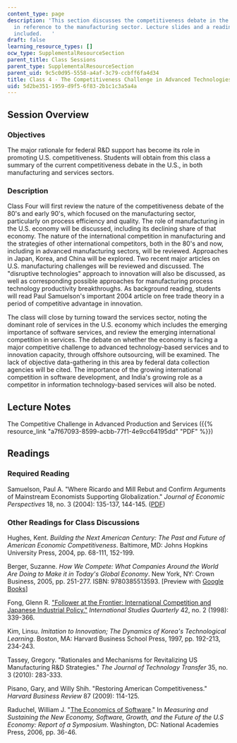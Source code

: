```yaml
---
content_type: page
description: 'This section discusses the competitiveness debate in the US, especially
  in reference to the manufacturing sector. Lecture slides and a reading list are
  included.   '
draft: false
learning_resource_types: []
ocw_type: SupplementalResourceSection
parent_title: Class Sessions
parent_type: SupplementalResourceSection
parent_uid: 9c5c0d95-5558-a4af-3c79-ccbff6fa4d34
title: Class 4 - The Competitiveness Challenge in Advanced Technologies and Services
uid: 5d2be351-1959-d9f5-6f83-2b1c1c3a5a4a
---
```

## Session Overview

### Objectives

The major rationale for federal R&D support has become its role in promoting U.S. competitiveness. Students will obtain from this class a summary of the current competitiveness debate in the U.S., in both manufacturing and services sectors.

### Description

Class Four will first review the nature of the competitiveness debate of the 80's and early 90's, which focused on the manufacturing sector, particularly on process efficiency and quality. The role of manufacturing in the U.S. economy will be discussed, including its declining share of that economy. The nature of the international competition in manufacturing and the strategies of other international competitors, both in the 80's and now, including in advanced manufacturing sectors, will be reviewed. Approaches in Japan, Korea, and China will be explored. Two recent major articles on U.S. manufacturing challenges will be reviewed and discussed. The "disruptive technologies" approach to innovation will also be discussed, as well as corresponding possible approaches for manufacturing process technology productivity breakthroughs. As background reading, students will read Paul Samuelson's important 2004 article on free trade theory in a period of competitive advantage in innovation.

The class will close by turning toward the services sector, noting the dominant role of services in the U.S. economy which includes the emerging importance of software services, and review the emerging international competition in services. The debate on whether the economy is facing a major competitive challenge to advanced technology-based services and to innovation capacity, through offshore outsourcing, will be examined. The lack of objective data-gathering in this area by federal data collection agencies will be cited. The importance of the growing international competition in software development, and India's growing role as a competitor in information technology-based services will also be noted.

## Lecture Notes

The Competitive Challenge in Advanced Production and Services ({{% resource_link "a7f67093-8599-acbb-77f1-4e9cc64195dd" "PDF" %}})

## Readings

### Required Reading

Samuelson, Paul A. "Where Ricardo and Mill Rebut and Confirm Arguments of Mainstream Economists Supporting Globalization." *Journal of Economic Perspectives* 18, no. 3 (2004): 135-137, 144-145. ([PDF](https://pubs.aeaweb.org/doi/pdf/10.1257/0895330042162403))

### Other Readings for Class Discussions

Hughes, Kent. *Building the Next American Century: The Past and Future of American Economic Competitiveness*. Baltimore, MD: Johns Hopkins University Press, 2004, pp. 68-111, 152-199.

Berger, Suzanne. *How We Compete: What Companies Around the World Are Doing to Make it in Today's Global Economy*. New York, NY: Crown Business, 2005, pp. 251-277. ISBN: 9780385513593. \[Preview with [Google Books](http://books.google.com/books?id=8CB_qViEJTwC&printsec=frontcover&dq=suzanne+berger+how+we+compete#v=onepage&q=&f=false)\]

Fong, Glenn R. ["Follower at the Frontier: International Competition and Japanese Industrial Policy."](https://www.jstor.org/stable/2600784) *International Studies Quarterly* 42, no. 2 (1998): 339-366.

Kim, Linsu. *Imitation to Innovation; The Dynamics of Korea's Technological Learning*. Boston, MA: Harvard Business School Press, 1997, pp. 192-213, 234-243.

Tassey, Gregory. "Rationales and Mechanisms for Revitalizing US Manufacturing R&D Strategies." *The Journal of Technology Transfer* 35, no. 3 (2010): 283-333.

Pisano, Gary, and Willy Shih. "Restoring American Competitiveness." *Harvard Business Review* 87 (2009): 114-125.

Raduchel, William J. "[The Economics of Software](http://books.nap.edu/openbook.php?record_id=11587&page=36)." In *Measuring and Sustaining the New Economy, Software, Growth, and the Future of the U.S Economy: Report of a Symposium*. Washington, DC: National Academies Press, 2006, pp. 36-46.
